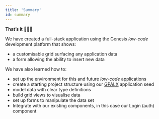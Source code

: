 ```yaml
---
title: 'Summary'
id: summary
---
```


**That’s it** 🎉👏🏻

We have created a full-stack application using the Genesis *low-code* development platform that shows:
- a customisable grid surfacing any application data
- a form allowing the ability to insert new data

We have also learned how to: 
- set up the environment for this and future *low-code* applications
- create a starting project structure using our [GPALX](../../../gpalx) application seed
- model data with clear type definitions
- build grid views to visualise data
- set up forms to manipulate the data set
- Integrate with our existing components, in this case our Login (auth) component 

